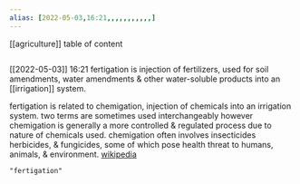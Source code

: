 ```yaml
---
alias: [2022-05-03,16:21,,,,,,,,,,,]
---
```

[[agriculture]]
table of content
```toc
```

[[2022-05-03]] 16:21
fertigation is injection of fertilizers, used for soil amendments, water amendments & other water-soluble products into an [[irrigation]] system.

fertigation is related to chemigation, injection of chemicals into an irrigation system. two terms are sometimes used interchangeably however chemigation is generally a more controlled & regulated process due to nature of chemicals used. chemigation often involves insecticides herbicides, & fungicides, some of which pose health threat to humans, animals, & environment.
[wikipedia](https://en.wikipedia.org/wiki/fertigation)
```query
"fertigation"
```